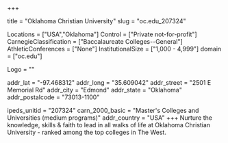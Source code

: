 
+++

title = "Oklahoma Christian University"
slug = "oc.edu_207324"

Locations = ["USA","Oklahoma"]
Control = ["Private not-for-profit"]
CarnegieClassification = ["Baccalaureate Colleges--General"]
AthleticConferences = ["None"]
InstitutionalSize = ["1,000 - 4,999"]
domain = ["oc.edu"]

Logo = ""

addr_lat = "-97.468312"
addr_long = "35.609042"
addr_street = "2501 E Memorial Rd"
addr_city = "Edmond"
addr_state = "Oklahoma"
addr_postalcode = "73013-1100"

ipeds_unitid = "207324"
carn_2000_basic = "Master's Colleges and Universities (medium programs)"
addr_country = "USA"
+++
    Nurture the knowledge, skills &amp; faith to lead in all walks of life at Oklahoma Christian University - ranked among the top colleges in The West.
